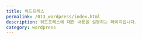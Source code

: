```yaml
---
title: 워드프레스 
permalink: /013_wordpress/index.html
description: 워드프레스에 대한 내용을 설명하는 페이지입니다. 
category: wordpress
---
```


